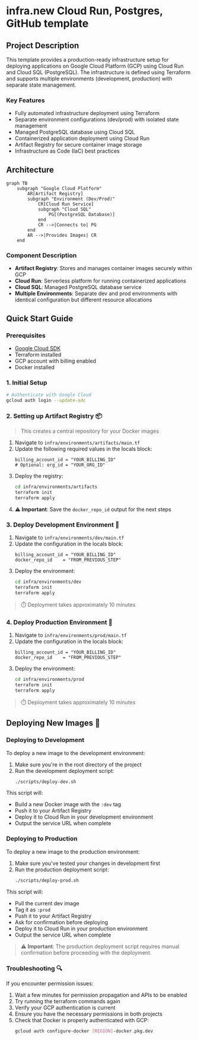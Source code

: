 
# infra.new Cloud Run, Postgres, GitHub template

## Project Description

This template provides a production-ready infrastructure setup for deploying applications on Google Cloud Platform (GCP) using Cloud Run and Cloud SQL (PostgreSQL). The infrastructure is defined using Terraform and supports multiple environments (development, production) with separate state management.

### Key Features

- Fully automated infrastructure deployment using Terraform
- Separate environment configurations (dev/prod) with isolated state management
- Managed PostgreSQL database using Cloud SQL
- Containerized application deployment using Cloud Run
- Artifact Registry for secure container image storage
- Infrastructure as Code (IaC) best practices

## Architecture

```mermaid
graph TB
    subgraph "Google Cloud Platform"
        AR[Artifact Registry]
        subgraph "Environment (Dev/Prod)"
            CR[Cloud Run Service]
            subgraph "Cloud SQL"
                PG[(PostgreSQL Database)]
            end
            CR -->|Connects to| PG
        end
        AR -->|Provides Images| CR
    end
```

### Component Description

- **Artifact Registry**: Stores and manages container images securely within GCP
- **Cloud Run**: Serverless platform for running containerized applications
- **Cloud SQL**: Managed PostgreSQL database service
- **Multiple Environments**: Separate dev and prod environments with identical configuration but different resource allocations

## Quick Start Guide

### Prerequisites
- [Google Cloud SDK](https://cloud.google.com/sdk/docs/install)
- Terraform installed
- GCP account with billing enabled
- Docker installed

### 1. Initial Setup
```bash
# Authenticate with Google Cloud
gcloud auth login --update-adc
```

### 2. Setting up Artifact Registry 📦

> This creates a central repository for your Docker images

1. Navigate to `infra/environments/artifacts/main.tf`
2. Update the following required values in the locals block:
   ```hcl
   billing_account_id = "YOUR_BILLING_ID"
   # Optional: org_id = "YOUR_ORG_ID"
   ```
3. Deploy the registry:
   ```bash
   cd infra/environments/artifacts
   terraform init
   terraform apply
   ```
4. ⚠️ **Important**: Save the `docker_repo_id` output for the next steps

### 3. Deploy Development Environment 🔧

1. Navigate to `infra/environments/dev/main.tf`
2. Update the configuration in the locals block:
   ```hcl
   billing_account_id = "YOUR_BILLING_ID"
   docker_repo_id    = "FROM_PREVIOUS_STEP"
   ```
3. Deploy the environment:
   ```bash
   cd infra/environments/dev
   terraform init
   terraform apply
   ```

> ⏱️ Deployment takes approximately 10 minutes

### 4. Deploy Production Environment 🚀

1. Navigate to `infra/environments/prod/main.tf`
2. Update the configuration in the locals block:
   ```hcl
   billing_account_id = "YOUR_BILLING_ID"
   docker_repo_id    = "FROM_PREVIOUS_STEP"
   ```
3. Deploy the environment:
   ```bash
   cd infra/environments/prod
   terraform init
   terraform apply
   ```

> ⏱️ Deployment takes approximately 10 minutes

## Deploying New Images 🐳

### Deploying to Development

To deploy a new image to the development environment:

1. Make sure you're in the root directory of the project
2. Run the development deployment script:
   ```bash
   ./scripts/deploy-dev.sh
   ```

This script will:
- Build a new Docker image with the `:dev` tag
- Push it to your Artifact Registry
- Deploy it to Cloud Run in your development environment
- Output the service URL when complete

### Deploying to Production

To deploy a new image to the production environment:

1. Make sure you've tested your changes in development first
2. Run the production deployment script:
   ```bash
   ./scripts/deploy-prod.sh
   ```

This script will:
- Pull the current dev image
- Tag it as `:prod`
- Push it to your Artifact Registry
- Ask for confirmation before deploying
- Deploy it to Cloud Run in your production environment
- Output the service URL when complete

> ⚠️ **Important**: The production deployment script requires manual confirmation before proceeding with the deployment.

### Troubleshooting 🔍

If you encounter permission issues:
1. Wait a few minutes for permission propagation and APIs to be enabled
2. Try running the terraform commands again
3. Verify your GCP authentication is current
4. Ensure you have the necessary permissions in both projects
5. Check that Docker is properly authenticated with GCP:
   ```bash
   gcloud auth configure-docker [REGION]-docker.pkg.dev
   ```
